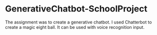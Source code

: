 # GenerativeChatbot-SchoolProject

The assignment was to create a generative chatbot.  I used Chatterbot to create a magic eight ball.
It can be used with voice recognition input.
